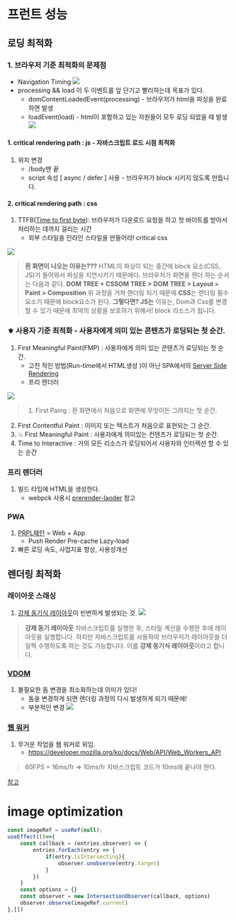 # 프런트 성능
## 로딩 최적화
### 1. 브라우저 기준 최적화의 문제점
- Navigation Timing
![](https://images.velog.io/images/jgi0105/post/ef68ae7d-de7b-4c12-8438-4ad783cf74bd/image.png)
- processing && load 이 두 이벤트를 앞 단기고 빨리하는데 목표가 있다.
	- domContentLoadedEvent(processing) - 브라우저가 html을 파싱을 완료하면 발생
    - loadEvent(load) - html이 포함하고 있는 자원들이 모두 로딩 되었을 때 발생
![](https://images.velog.io/images/jgi0105/post/78652c7c-c5fb-45c3-a4f9-6e810407540b/image.png)

#### 1. critical rendering path : js - 자바스크립트 로드 시점 최적화
1. 위치 변경
	- /body맨 끝
    - script 속성 [ async / defer ] 사용 - 브라우저가 block 시키지 않도록 만듭니다.

#### 2. critical rendering path : css
1. TTFB([Time to first byte](https://en.wikipedia.org/wiki/Time_to_first_byte)): 브라우저가 다운로드 요청을 하고 첫 바이트를 받아서 처리하는 데까지 걸리는 시간
	- 외부 스타일을 인라인 스타일을 만들어라! critical css

![](https://images.velog.io/images/jgi0105/post/1e65d201-af88-4e26-80a8-f3e1232212f7/image.png)



> **흰 화면이 나오는 이유는???** 
HTML이 파싱이 되는 중간에 block 요소(CSS, JS)가 들어와서 파싱을 지연시키기 때문에다.
브라우저가 화면을 렌더 하는 순서는 다음과 같다.
**DOM TREE + CSSOM TREE > DOM TREE  > Layout > Paint > Composition**
위 과정을 거쳐 렌더링 되기 때문에 **CSS**는 렌더링 필수 요소기 때문에 block요소가 된다.
**그렇다면? JS는**
이유는, Dom과 Css를 변경할 수 있기 때문에 최악의 상황을 보호하기 위해서! block 리소스가 됩니다.


### ⚜️ 사용자 기준 최적화 - 사용자에게 의미 있는 콘텐츠가 로딩되는 첫 순간.
1. First Meaningful Paint(FMP) : 사용자에게 의미 있는 콘텐츠가 로딩되는 첫 순간.
	- 고전 적인 방법(Run-time에서 HTML생성 )이 아닌 SPA에서의 [Server Side Rendering](https://developers.google.com/web/updates/2019/02/rendering-on-the-web?hl=ko)
    - 프리 렌더러
    
![](https://images.velog.io/images/jgi0105/post/e7112dc5-4308-4859-aa87-be64af1ae0fa/image.png)
> 1. First Paing : 흰 화면에서 처음으로 화면에 무엇이든 그려지는 첫 순간.
2. First Contentful Paint : 이미지 또는 텍스트가 처음으로 표현되는 그 순간.
3. 💥 First Meaningful Paint : 사용자에게 의미있는 컨텐츠가 로딩되는 첫 순간.
4. Time to Interactive : 거의 모든 리소스가 로딩되어서 사용자와 인터렉션 할 수 있는 순간

### 프리 렌더러
1. 빌드 타임에 HTML을 생성한다.
	- webpck 사용시 [prerender-laoder](https://www.npmjs.com/package/prerender-loader) 참고

### PWA
1. [PRPL패턴](https://web.dev/apply-instant-loading-with-prpl/) = Web + App
	- Push Render Pre-cache Lazy-load
2. 빠른 로딩 속도, 사업지표 향상, 사용성개선

## 렌더링 최적화
### 레이아웃 스래싱
1. [강제 동기식 레이아웃](https://developers.google.com/web/tools/chrome-devtools/rendering-tools?hl=ko)이 빈번하게 발생되는 것.
![](https://images.velog.io/images/jgi0105/post/56e76c0a-73bc-4f1a-a0ef-a6c99388352e/image.png)

> **강제 동기 레이아웃**
자바스크립트를 실행한 후, 스타일 계산을 수행한 후에 레이아웃을 실행합니다. 하지만 자바스크립트를 사용하여 브라우저가 레이아웃을 더 일찍 수행하도록 하는 것도 가능합니다. 이를 **강제 동기식 레이아웃**이라고 합니다.

### [VDOM](https://medium.com/geekabyte/lets-better-know-the-famous-vdom-a21faf9e9157)
1. 불필요한 돔 변경을 최소화하는데 의미가 있다!
	- 돔을 변경하게 되면 렌더링 과정의 다시 발생하게 되기 때문에!
    - 부분적인 변경
![](https://images.velog.io/images/jgi0105/post/f432cbfb-127b-4133-b28c-81a8a8c269d7/image.png)
### [웹 워커](https://developer.mozilla.org/ko/docs/Web/API/Web_Workers_API)
1. 무거운 작업을 웹 워커로 위임.
	- https://developer.mozilla.org/ko/docs/Web/API/Web_Workers_API


> 60FPS = 16ms/fr => 10ms/fr
자바스크립트 코드가 10ms에 끝나야 한다.

[참고](https://www.youtube.com/watch?v=G1IWq2blu8c)


# image optimization
```jsx
const imageRef = useRef(null);
useEffect(()=>{
	const callback = (entries,observer) => {
		entries.forEach(entry => {
			if(entry.isIntersecting){
				observer.unobserve(entry.target)
			}
		})
	}
	const options = {}
	const observer = new IntersectionObserver(callback, options)
	observer.observe(imageRef.current)
},[])
```
